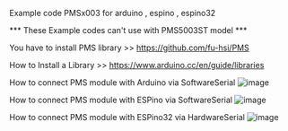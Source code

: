 
Example code PMSx003 for arduino , espino , espino32

*** These Example codes can't use with PMS5003ST model ***

You have to install PMS library >> https://github.com/fu-hsi/PMS

How to Install a Library >> https://www.arduino.cc/en/guide/libraries

How to connect PMS module with Arduino via SoftwareSerial
![image](https://user-images.githubusercontent.com/8803501/74515357-ff6c2480-4f40-11ea-8fa9-f88dfe9bcbc8.png)


How to connect PMS module with ESPino via SoftwareSerial
![image](https://user-images.githubusercontent.com/8803501/74515426-1f034d00-4f41-11ea-8679-b245ad96600a.png)

How to connect PMS module with ESPino32 via HardwareSerial
![image](https://user-images.githubusercontent.com/8803501/74515527-51ad4580-4f41-11ea-8885-f0becf5a9fe7.png)

